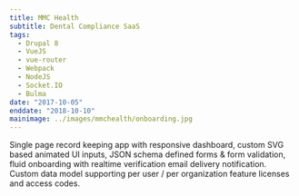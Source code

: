 ```yaml
---
title: MMC Health
subtitle: Dental Compliance SaaS
tags:
  - Drupal 8
  - VueJS
  - vue-router
  - Webpack
  - NodeJS
  - Socket.IO
  - Bulma
date: "2017-10-05"
enddate: "2018-10-10"
mainimage: ../images/mmchealth/onboarding.jpg
---
```

Single page record keeping app with responsive dashboard, custom SVG based animated UI inputs, JSON schema defined forms & form validation, fluid onboarding with realtime verification email delivery notification. Custom data model supporting per user / per organization feature licenses and access codes.
